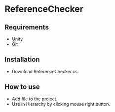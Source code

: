 # ReferenceChecker
## Requirements

* Unity
* Git

## Installation

* Download ReferenceChecker.cs

## How to use

* Add file to the project.
* Use in Hierarchy by clicking mouse right button.
